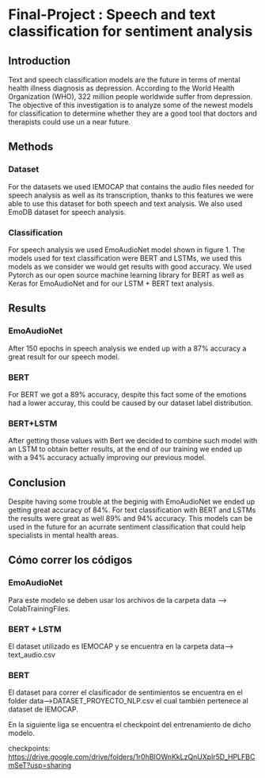 # **Final-Project : Speech and text classification for sentiment analysis**
## Introduction
Text and speech classification models are the future in terms of mental health illness diagnosis as depression. According to the World Health Organization (WHO), 322 million people worldwide suffer from depression. The objective of this investigation is to analyze some of the newest models for classification to determine whether they are a good tool that doctors and therapists could use un a near future.  

## Methods
### Dataset

For the datasets we used IEMOCAP that contains the audio files needed for speech analysis as well as its transcription, thanks to this features we were able to use this dataset for both speech and text analysis. We also used EmoDB dataset for speech analysis.

### Classification
For speech analysis we used EmoAudioNet model shown in figure 1.
The models used for text classification were BERT and LSTMs, we used this models as we consider we would get   results with good accuracy. We used  Pytorch as our open source machine learning library for BERT as well as Keras for  EmoAudioNet and for our LSTM + BERT text analysis.


## Results
### EmoAudioNet
After 150 epochs in speech analysis we ended up with a 87% accuracy a great result for our speech model.

### BERT
For BERT we got a 89% accuracy, despite this fact some of the emotions had a lower accuray, this could be caused by our dataset label distribution.

### BERT+LSTM
After getting those values with Bert we decided to combine such model with an LSTM to obtain better results, at the end of our training we ended up with a 94% accuracy actually improving our previous model.

## Conclusion
Despite having some trouble at the beginig with EmoAudioNet we ended up getting great accuracy of 84%. For text classification with BERT and LSTMs the results were great as well 89% and 94% accuracy.
This models can be used in the future for an acurrate sentiment classification that could help specialists in mental health areas.


## Cómo correr los códigos

### EmoAudioNet
Para este modelo se deben usar los archivos de la carpeta data --> ColabTrainingFiles.
### BERT + LSTM
El dataset utilizado es IEMOCAP y se encuentra en la carpeta data--> text_audio.csv
### BERT 
El dataset para correr el clasificador de sentimientos se encuentra en el folder data-->DATASET_PROYECTO_NLP.csv el cual también pertenece al dataset de IEMOCAP.

En la siguiente liga se encuentra el checkpoint del entrenamiento de dicho modelo. 

checkpoints: https://drive.google.com/drive/folders/1r0hBIOWnKkLzQnUXplr5D_HPLFBCmSeT?usp=sharing
